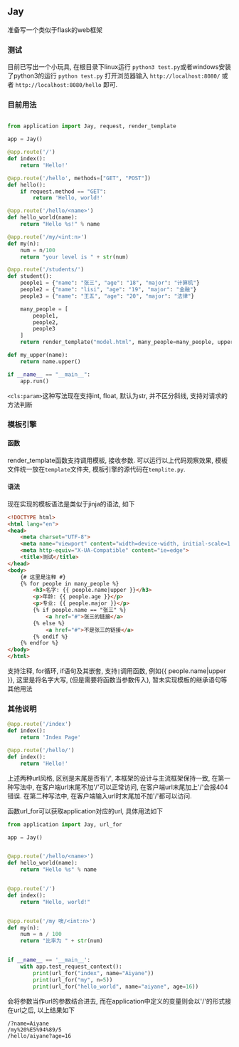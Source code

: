 ## Jay

准备写一个类似于flask的web框架

### 测试

目前已写出一个小玩具, 在根目录下linux运行 `python3 test.py`或者windows安装了python3的运行 `python test.py` 打开浏览器输入 `http://localhost:8080/` 或者 `http://localhost:8080/hello` 即可.

### 目前用法

```py

from application import Jay, request, render_template

app = Jay()

@app.route('/')
def index():
    return 'Hello!'

@app.route('/hello', methods=["GET", "POST"])
def hello():
    if request.method == "GET":
        return 'Hello, world!'

@app.route('/hello/<name>')
def hello_world(name):
    return "Hello %s!" % name

@app.route('/my/<int:n>')
def my(n):
    num = n/100
    return "your level is " + str(num)

@app.route('/students/')
def student():
    people1 = {"name": "张三", "age": "18", "major": "计算机"}
    people2 = {"name": "lisi", "age": "19", "major": "金融"}
    people3 = {"name": "王五", "age": "20", "major": "法律"}

    many_people = [
        people1,
        people2,
        people3
    ]
    return render_template("model.html", many_people=many_people, upper=my_upper)

def my_upper(name):
    return name.upper()

if __name__ == "__main__":
    app.run()
```

`<cls:param>`这种写法现在支持int, float, 默认为str, 并不区分斜线, 支持对请求的方法判断

### 模板引擎

#### 函数

render_template函数支持调用模板, 接收参数. 可以运行以上代码观察效果, 模板文件统一放在`template`文件夹, 模板引擎的源代码在`templite.py`.

#### 语法

现在实现的模板语法是类似于jinja的语法, 如下

```html
<!DOCTYPE html>
<html lang="en">
<head>
    <meta charset="UTF-8">
    <meta name="viewport" content="width=device-width, initial-scale=1.0">
    <meta http-equiv="X-UA-Compatible" content="ie=edge">
    <title>测试</title>
</head>
<body>
    {# 这里是注释 #}
    {% for people in many_people %}
        <h3>名字: {{ people.name|upper }}</h3>
        <p>年龄: {{ people.age }}</p>
        <p>专业: {{ people.major }}</p>
        {% if people.name == "张三" %}
            <a href="#">张三的链接</a>
        {% else %}
            <a href="#">不是张三的链接</a>
        {% endif %}
    {% endfor %}
</body>
</html>
```
支持注释, for循环, if语句及其嵌套, 支持`|`调用函数, 例如{{ people.name|upper }}, 这里是将名字大写, (但是需要将函数当参数传入), 暂未实现模板的继承语句等其他用法

### 其他说明

```py
@app.route('/index')
def index():
    return 'Index Page'

@app.route('/hello/')
def index():
    return 'Hello!'
```
上述两种url风格, 区别是末尾是否有'/', 本框架的设计与主流框架保持一致, 在第一种写法中, 在客户端url末尾不加'/'可以正常访问, 在客户端url末尾加上'/'会报404错误. 在第二种写法中, 在客户端输入url时末尾加不加'/'都可以访问.

函数url_for可以获取application对应的url, 具体用法如下

```py
from application import Jay, url_for

app = Jay()


@app.route('/hello/<name>')
def hello_world(name):
    return "Hello %s" % name


@app.route('/')
def index():
    return "Hello, world!"


@app.route('/my 唉/<int:n>')
def my(n):
    num = n / 100
    return "比率为 " + str(num)


if __name__ == '__main__':
    with app.test_request_context():
        print(url_for("index", name="Aiyane"))
        print(url_for("my", n=5))
        print(url_for("hello_world", name="aiyane", age=16))
```

会将参数当作url的参数结合进去, 而在application中定义的变量则会以'/'的形式接在url之后, 以上结果如下

```
/?name=Aiyane
/my%20%E5%94%89/5
/hello/aiyane?age=16
```

